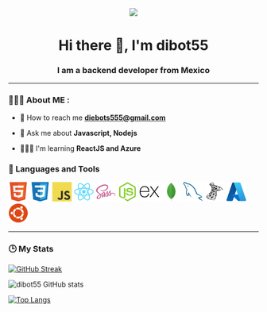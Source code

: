 <div id = "header" align = "center">
    <img src = "https://media.giphy.com/media/xT9IgzoKnwFNmISR8I/giphy.gif" width = "200"/>
    <h1 align = "center"> Hi there 👋, I'm dibot55</h1>
    <h3 align = "center">I am a backend developer from Mexico</h3>
</div>

---

### 🙋🏼‍♂️ About ME :

- 📧 How to reach me **diebots555@gmail.com**

- 📄 Ask me about **Javascript, Nodejs**

- 👨🏼‍💻 I'm learning **ReactJS and Azure**

<div align = "left">
    <h3> 🔨 Languages and Tools</h3>
    <div>
    <img src="https://github.com/devicons/devicon/blob/master/icons/html5/html5-original.svg" title="HTML5" alt="HTML" width="40" height="40"/>
    <img src="https://github.com/devicons/devicon/blob/master/icons/css3/css3-original.svg" title="CSS3" alt="CSS" width="40" height="40"/>
    <img src="https://github.com/devicons/devicon/blob/master/icons/javascript/javascript-original.svg" title="JavaScript" alt="JavaScript" width="40" height="40"/>
    <img src="https://github.com/devicons/devicon/blob/master/icons/react/react-original.svg" title="ReactJS" alt="React" width="40" height="40"/>
    <img src="https://github.com/devicons/devicon/blob/master/icons/sass/sass-original.svg" title="Sass" alt="sass" width="40" height="40"/>
    <img src="https://github.com/devicons/devicon/blob/master/icons/nodejs/nodejs-original.svg" title="NodeJS" alt="Node" width="40" height="40"/>
    <img src="https://github.com/devicons/devicon/blob/master/icons/express/express-original.svg" title="Express" alt="Express" width="40" height="40"/>
    <img src="https://github.com/devicons/devicon/blob/master/icons/mongodb/mongodb-original.svg" title="MongoDB" alt="Mongo" width="40" height="40"/>
    <img src="https://github.com/devicons/devicon/blob/master/icons/mysql/mysql-original.svg" title="Mysql" alt="Mysql" width="40" height="40"/>
    <img src="https://github.com/devicons/devicon/blob/master/icons/microsoftsqlserver/microsoftsqlserver-plain.svg" title="SqlServer" alt="Sqlserver" width="40" height="40"/>
    <img src="https://github.com/devicons/devicon/blob/master/icons/azure/azure-original.svg" title="Azure" alt="Azure" width="40" height="40"/>
    </div>
    <img src="https://github.com/devicons/devicon/blob/master/icons/ubuntu/ubuntu-plain.svg" title="Ubuntu" alt="Ubuntu" width="40" height="40"/>
    </div>
</div>

---

### 🕒 My Stats

[![GitHub Streak](http://github-readme-streak-stats.herokuapp.com?user=dibot55&theme=onedark_duo&hide_border=true)](https://git.io/streak-stats)

![dibot55 GitHub stats](https://github-readme-stats.vercel.app/api?username=dibot55&show_icons=true&theme=radical)

[![Top Langs](https://github-readme-stats.vercel.app/api/top-langs/?username=dibot55&layout=compact)](https://github.com/anuraghazra/github-readme-stats)
